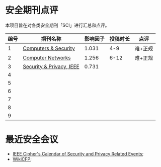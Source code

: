 # 安全期刊点评

本项目旨在对各类安全期刊「SCI」进行汇总和点评。

| 编号 | 期刊名称 | 影响因子 | 投稿时长 | 点评 |
|------|----------|----------|----------|------|
| 1    | [Computers & Security](http://www.journals.elsevier.com/computers-and-security/) | 1.031 | 4-9| 难+正规|
| 2    |[Computer Networks](http://www.journals.elsevier.com/computer-networks) |  1.256  | 6-12| 难+正规 |
| 3    |[Security & Privacy, IEEE](http://www.computer.org/web/computingnow/securityandprivacy) | 0.731 |     |      |
| 4    |          |          |          |      |
| 5    |          |          |          |      |
| 6    |          |          |          |      |
| 7    |          |          |          |      |
| 8    |          |          |          |      |
| 9    |          |          |          |      |


# 最近安全会议

+ [IEEE Cipher's Calendar of Security and Privacy Related Events](http://www.ieee-security.org/Calendar/cipher-hypercalendar.html);
+ [WikiCFP](http://wikicfp.com/cfp/call?conference=security&skip=1);

